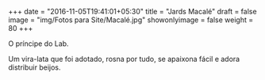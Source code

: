 +++
date = "2016-11-05T19:41:01+05:30"
title = "Jards Macalé"
draft = false
image = "img/Fotos para Site/Macalé.jpg"
showonlyimage = false
weight = 80
+++

O príncipe do Lab.
<!--more-->

Um vira-lata que foi adotado, rosna por tudo, se apaixona fácil e adora distribuir beijos.
